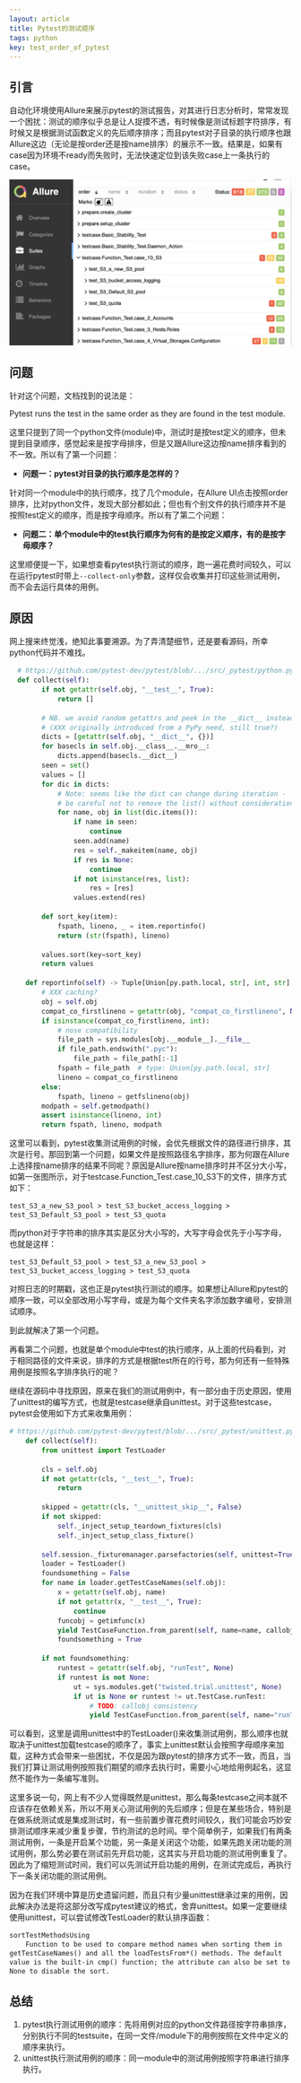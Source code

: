 ```yaml
---
layout: article
title: Pytest的测试顺序
tags: python
key: test_order_of_pytest
---
```


## 引言

自动化环境使用Allure来展示pytest的测试报告，对其进行日志分析时，常常发现一个困扰：测试的顺序似乎总是让人捉摸不透，有时候像是测试标题字符排序，有时候又是根据测试函数定义的先后顺序排序；而且pytest对子目录的执行顺序也跟Allure这边（无论是按order还是按name排序）的展示不一致。结果是，如果有case因为环境不ready而失败时，无法快速定位到该失败case上一条执行的case。

![image-20200507233445352](pic/test_order_of_pytest_1.png)

## 问题

针对这个问题，文档找到的说法是：

Pytest runs the test in the same order as they are found in the test module.

这里只提到了同一个python文件(module)中，测试时是按test定义的顺序，但未提到目录顺序，感觉起来是按字母排序，但是又跟Allure这边按name排序看到的不一致。所以有了第一个问题：

- **问题一：pytest对目录的执行顺序是怎样的？**

针对同一个module中的执行顺序，找了几个module，在Allure UI点击按照order排序，比对python文件，发现大部分都如此；但也有个别文件的执行顺序并不是按照test定义的顺序，而是按字母顺序。所以有了第二个问题：

- **问题二：单个module中的test执行顺序为何有的是按定义顺序，有的是按字母顺序？**

这里顺便提一下，如果想查看pytest执行测试的顺序，跑一遍花费时间较久，可以在运行pytest时带上`--collect-only`参数，这样仅会收集并打印这些测试用例，而不会去运行具体的用例。

## 原因

网上搜来终觉浅，绝知此事要溯源。为了弄清楚细节，还是要看源码，所幸python代码并不难找。

~~~python
  # https://github.com/pytest-dev/pytest/blob/.../src/_pytest/python.py 
  def collect(self):
        if not getattr(self.obj, "__test__", True):
            return []

        # NB. we avoid random getattrs and peek in the __dict__ instead
        # (XXX originally introduced from a PyPy need, still true?)
        dicts = [getattr(self.obj, "__dict__", {})]
        for basecls in self.obj.__class__.__mro__:
            dicts.append(basecls.__dict__)
        seen = set()
        values = []
        for dic in dicts:
            # Note: seems like the dict can change during iteration -
            # be careful not to remove the list() without consideration.
            for name, obj in list(dic.items()):
                if name in seen:
                    continue
                seen.add(name)
                res = self._makeitem(name, obj)
                if res is None:
                    continue
                if not isinstance(res, list):
                    res = [res]
                values.extend(res)

        def sort_key(item):
            fspath, lineno, _ = item.reportinfo()
            return (str(fspath), lineno)

        values.sort(key=sort_key)
        return values
      
    def reportinfo(self) -> Tuple[Union[py.path.local, str], int, str]:
        # XXX caching?
        obj = self.obj
        compat_co_firstlineno = getattr(obj, "compat_co_firstlineno", None)
        if isinstance(compat_co_firstlineno, int):
            # nose compatibility
            file_path = sys.modules[obj.__module__].__file__
            if file_path.endswith(".pyc"):
                file_path = file_path[:-1]
            fspath = file_path  # type: Union[py.path.local, str]
            lineno = compat_co_firstlineno
        else:
            fspath, lineno = getfslineno(obj)
        modpath = self.getmodpath()
        assert isinstance(lineno, int)
        return fspath, lineno, modpath
~~~

这里可以看到，pytest收集测试用例的时候，会优先根据文件的路径进行排序，其次是行号。那回到第一个问题，如果文件是按照路径名字排序，那为何跟在Allure上选择按name排序的结果不同呢？原因是Allure按name排序时并不区分大小写，如第一张图所示，对于testcase.Function_Test.case_10_S3下的文件，排序方式如下：

```
test_S3_a_new_S3_pool > test_S3_bucket_access_logging > test_S3_Default_S3_pool > test_S3_quota
```

而python对于字符串的排序其实是区分大小写的，大写字母会优先于小写字母，也就是这样：

```
test_S3_Default_S3_pool > test_S3_a_new_S3_pool > test_S3_bucket_access_logging > test_S3_quota
```

对照日志的时期戳，这也正是pytest执行测试的顺序。如果想让Allure和pytest的顺序一致，可以全部改用小写字母，或是为每个文件夹名字添加数字编号，安排测试顺序。

到此就解决了第一个问题。

再看第二个问题，也就是单个module中test的执行顺序，从上面的代码看到，对于相同路径的文件来说，排序的方式是根据test所在的行号，那为何还有一些特殊用例是按照名字排序执行的呢？

继续在源码中寻找原因，原来在我们的测试用例中，有一部分由于历史原因，使用了unittest的编写方式，也就是testcase继承自unittest。对于这些testcase，pytest会使用如下方式来收集用例：

~~~python
# https://github.com/pytest-dev/pytest/blob/.../src/_pytest/unittest.py
    def collect(self):
        from unittest import TestLoader

        cls = self.obj
        if not getattr(cls, "__test__", True):
            return

        skipped = getattr(cls, "__unittest_skip__", False)
        if not skipped:
            self._inject_setup_teardown_fixtures(cls)
            self._inject_setup_class_fixture()

        self.session._fixturemanager.parsefactories(self, unittest=True)
        loader = TestLoader()
        foundsomething = False
        for name in loader.getTestCaseNames(self.obj):
            x = getattr(self.obj, name)
            if not getattr(x, "__test__", True):
                continue
            funcobj = getimfunc(x)
            yield TestCaseFunction.from_parent(self, name=name, callobj=funcobj)
            foundsomething = True

        if not foundsomething:
            runtest = getattr(self.obj, "runTest", None)
            if runtest is not None:
                ut = sys.modules.get("twisted.trial.unittest", None)
                if ut is None or runtest != ut.TestCase.runTest:
                    # TODO: callobj consistency
                    yield TestCaseFunction.from_parent(self, name="runTest")

~~~

可以看到，这里是调用unittest中的TestLoader()来收集测试用例，那么顺序也就取决于unittest加载testcase的顺序了，事实上unittest默认会按照字母顺序来加载，这种方式会带来一些困扰，不仅是因为跟pytest的排序方式不一致，而且，当我们打算让测试用例按照我们期望的顺序去执行时，需要小心地给用例起名，这显然不能作为一条编写准则。

这里多说一句，网上有不少人觉得既然是unittest，那么每条testcase之间本就不应该存在依赖关系，所以不用关心测试用例的先后顺序；但是在某些场合，特别是在做系统测试或是集成测试时，有一些前置步骤花费时间较久，我们可能会巧妙安排测试顺序来减少重复步骤，节约测试的总时间。举个简单例子，如果我们有两条测试用例，一条是开启某个功能，另一条是关闭这个功能，如果先跑关闭功能的测试用例，那么势必要在测试前先开启功能，这其实与开启功能的测试用例重复了。因此为了缩短测试时间，我们可以先测试开启功能的用例，在测试完成后，再执行下一条关闭功能的测试用例。

因为在我们环境中算是历史遗留问题，而且只有少量unittest继承过来的用例，因此解决办法是将这部分改写成pytest建议的格式，舍弃unittest。如果一定要继续使用unittest，可以尝试修改TestLoader的默认排序函数：

~~~b
sortTestMethodsUsing
    Function to be used to compare method names when sorting them in getTestCaseNames() and all the loadTestsFrom*() methods. The default value is the built-in cmp() function; the attribute can also be set to None to disable the sort.
~~~

## 总结

1. pytest执行测试用例的顺序：先将用例对应的python文件路径按字符串排序，分别执行不同的testsuite，在同一文件/module下的用例按照在文件中定义的顺序来执行。
2. unittest执行测试用例的顺序：同一module中的测试用例按照字符串进行排序执行。